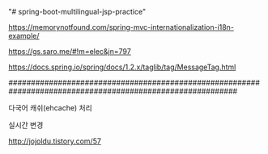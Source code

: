 "# spring-boot-multilingual-jsp-practice" 

https://memorynotfound.com/spring-mvc-internationalization-i18n-example/

https://gs.saro.me/#!m=elec&jn=797

https://docs.spring.io/spring/docs/1.2.x/taglib/tag/MessageTag.html


###########################################################################################################

다국어 캐쉬(ehcache) 처리

실시간 변경

http://jojoldu.tistory.com/57



